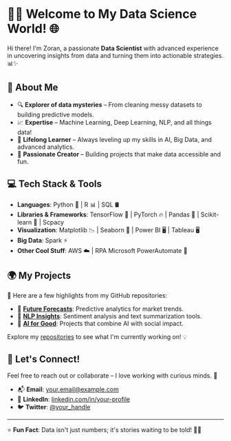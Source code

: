 # 👩‍💻 Welcome to My Data Science World! 🌐

Hi there! I'm Zoran, a passionate **Data Scientist** with advanced experience in uncovering insights from data and turning them into actionable strategies. 📊✨

## 🚀 About Me

- 🔍 **Explorer of data mysteries** – From cleaning messy datasets to building predictive models.
- 📈 **Expertise** – Machine Learning, Deep Learning, NLP, and all things data! 
- 🧠 **Lifelong Learner** – Always leveling up my skills in AI, Big Data, and advanced analytics.
- 🌟 **Passionate Creator** – Building projects that make data accessible and fun.

## 💻 Tech Stack & Tools

- **Languages**: Python 🐍 | R 📊 | SQL 🛢️  
- **Libraries & Frameworks**: TensorFlow 🤖 | PyTorch 🔥 | Pandas 🐼 | Scikit-learn 🎯 | Scpacy    
- **Visualization**: Matplotlib 📉 | Seaborn 🌊 | Power BI 🖥️  | Tableau 🖥️
- **Big Data**: Spark ⚡ 
- **Other Cool Stuff**:  AWS ☁️ | RPA Microsoft PowerAutomate 🤖

## 🌍 My Projects

📌 Here are a few highlights from my GitHub repositories:

- 🔮 **[Future Forecasts](#)**: Predictive analytics for market trends.  
- 📜 **[NLP Insights](#)**: Sentiment analysis and text summarization tools.  
- 🌳 **[AI for Good](#)**: Projects that combine AI with social impact.  

Explore my [repositories](https://github.com/your-username?tab=repositories) to see what I'm currently working on! 💡

## 🎯 Let's Connect!

Feel free to reach out or collaborate – I love working with curious minds. 🌟

- 📬 **Email**: your.email@example.com  
- 💼 **LinkedIn**: [linkedin.com/in/your-profile](https://linkedin.com/in/your-profile)  
- 🐦 **Twitter**: [@your_handle](https://twitter.com/your_handle)  

---

⭐ **Fun Fact**: Data isn't just numbers; it's stories waiting to be told! 📖✨

